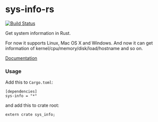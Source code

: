 # sys-info-rs

[![Build Status](https://travis-ci.org/FillZpp/sys-info-rs.svg?branch=master)](https://travis-ci.org/FillZpp/sys-info-rs)

Get system information in Rust.

For now it supports Linux, Mac OS X and Windows.
And now it can get information of kernel/cpu/memory/disk/load/hostname and so on.

[Documentation](https://docs.rs/sys-info/0.5.3/sys_info/)

### Usage
Add this to `Cargo.toml`:

```
[dependencies]
sys-info = "*"
```

and add this to crate root:

```
extern crate sys_info;
```

